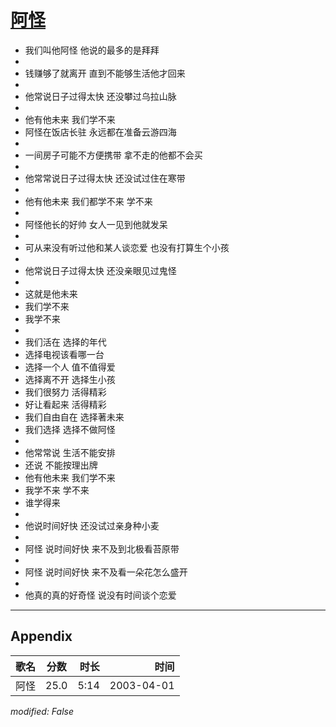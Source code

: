 # [阿怪](https://music.163.com/song?id=66838)

* 我们叫他阿怪 他说的最多的是拜拜
* 
* 钱赚够了就离开 直到不能够生活他才回来
* 
* 他常说日子过得太快 还没攀过乌拉山脉
* 
* 他有他未来 我们学不来
* 阿怪在饭店长驻 永远都在准备云游四海
* 
* 一间房子可能不方便携带 拿不走的他都不会买
* 
* 他常常说日子过得太快 还没试过住在寒带
* 
* 他有他未来 我们都学不来 学不来
* 
* 阿怪他长的好帅 女人一见到他就发呆
* 
* 可从来没有听过他和某人谈恋爱 也没有打算生个小孩
* 
* 他常说日子过得太快 还没亲眼见过鬼怪
* 
* 这就是他未来
* 我们学不来
* 我学不来
* 
* 我们活在 选择的年代
* 选择电视该看哪一台
* 选择一个人 值不值得爱
* 选择离不开 选择生小孩
* 我们很努力 活得精彩
* 好让看起来 活得精彩
* 我们自由自在 选择著未来
* 我们选择 选择不做阿怪
* 
* 他常常说 生活不能安排
* 还说 不能按理出牌
* 他有他未来 我们学不来
* 我学不来 学不来
* 谁学得来
* 
* 他说时间好快 还没试过亲身种小麦
* 
* 阿怪 说时间好快 来不及到北极看苔原带
* 
* 阿怪 说时间好快 来不及看一朵花怎么盛开
* 
* 他真的真的好奇怪 说没有时间谈个恋爱


---

## Appendix

|歌名|分数|时长|时间|
|:---|:---:|---:|---:|
|阿怪|25.0|5:14|2003-04-01

*modified: False*